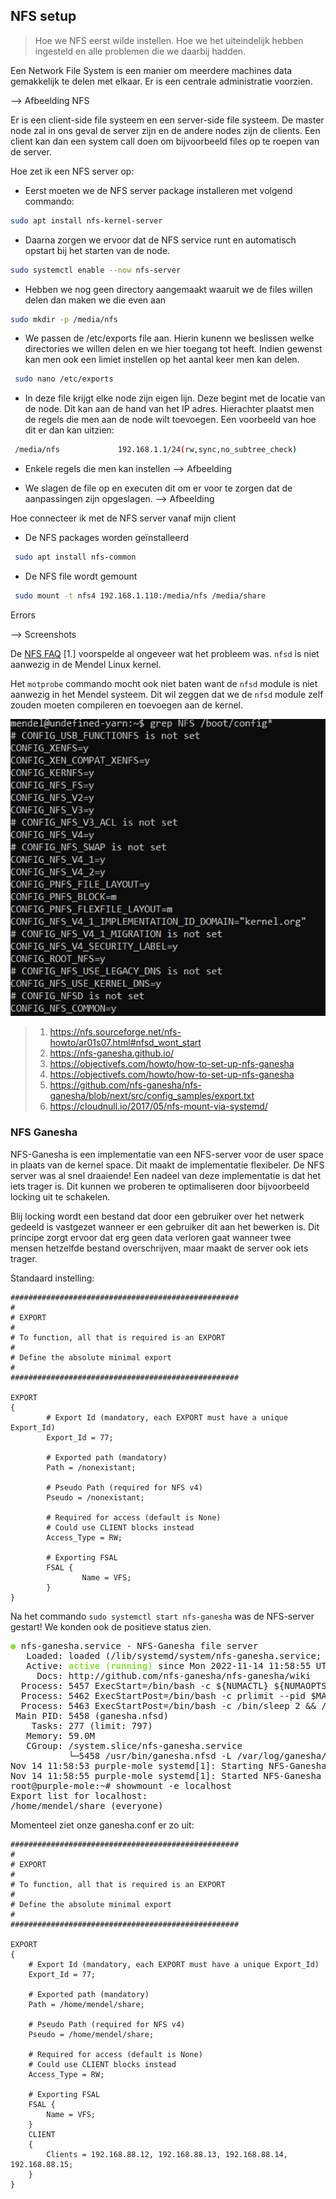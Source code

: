 ## NFS setup

>Hoe we NFS eerst wilde instellen. 
>Hoe we het uiteindelijk hebben ingesteld en alle problemen die we daarbij hadden.

Een Network File System is een manier om meerdere machines data gemakkelijk te delen met elkaar. Er is een centrale administratie voorzien. 

--> Afbeelding NFS

Er is een client-side file systeem en een server-side file systeem. De master node zal in ons geval de server zijn en de andere nodes zijn de clients. Een client kan dan een system call doen om bijvoorbeeld files op te roepen van de server. 

Hoe zet ik een NFS server op:
 - Eerst moeten we de NFS server package installeren met volgend commando: 
 ``` bash 
 sudo apt install nfs-kernel-server
 ```
 - Daarna zorgen we ervoor dat de NFS service runt en automatisch opstart bij het starten van de node.
 ``` bash 
 sudo systemctl enable --now nfs-server
 ```
 - Hebben we nog geen directory aangemaakt waaruit we de files willen delen dan maken we die even aan
 ``` bash 
 sudo mkdir -p /media/nfs
 ```
- We passen de /etc/exports file aan. Hierin kunenn we beslissen welke directories we willen delen en we hier toegang tot heeft. Indien gewenst kan men ook een limiet instellen op het aantal keer men kan delen. 
``` bash 
 sudo nano /etc/exports
 ```
- In deze file krijgt elke node zijn eigen lijn. Deze begint met de locatie van de node. Dit kan aan de hand van het IP adres. Hierachter plaatst men de regels die men aan de node wilt toevoegen. Een voorbeeld van hoe dit er dan kan uitzien:
``` bash 
 /media/nfs             192.168.1.1/24(rw,sync,no_subtree_check)
 ```
- Enkele regels die men kan instellen
--> Afbeelding

- We slagen de file op en executen dit om er voor te zorgen dat de aanpassingen zijn opgeslagen. 
--> Afbeelding 

Hoe connecteer ik met de NFS server vanaf mijn client
- De NFS packages worden geïnstalleerd
``` bash 
 sudo apt install nfs-common
 ```
- De NFS file wordt gemount
``` bash 
 sudo mount -t nfs4 192.168.1.110:/media/nfs /media/share
 ```

Errors 

--> Screenshots


De [NFS FAQ](https://nfs.sourceforge.net/nfs-howto/ar01s07.html#nfsd_wont_start) [1.] voorspelde al ongeveer wat het probleem was. `nfsd` is niet aanwezig in de Mendel Linux kernel.

Het `motprobe` commando mocht ook niet baten want de `nfsd` module is niet aanwezig in het Mendel systeem. Dit wil zeggen dat we de `nfsd` module zelf zouden moeten compileren en toevoegen aan de kernel.

![Mendel Linux Kernel NFS module](assets/linux-kernel-nfsd.png)

> 1. https://nfs.sourceforge.net/nfs-howto/ar01s07.html#nfsd_wont_start
> 2. https://nfs-ganesha.github.io/
> 3. https://objectivefs.com/howto/how-to-set-up-nfs-ganesha
> 4. https://objectivefs.com/howto/how-to-set-up-nfs-ganesha
> 5. https://github.com/nfs-ganesha/nfs-ganesha/blob/next/src/config_samples/export.txt
> 6. https://cloudnull.io/2017/05/nfs-mount-via-systemd/

### NFS Ganesha


NFS-Ganesha is een implementatie van een NFS-server voor de user space in plaats van de kernel space. Dit maakt de implementatie flexibeler. De NFS server was al snel draaiende! Een nadeel van deze implementatie is dat het iets trager is. Dit kunnen we proberen te optimaliseren door bijvoorbeeld locking uit te schakelen. 

Blij locking wordt een bestand dat door een gebruiker over het netwerk gedeeld is vastgezet wanneer er een gebruiker dit aan het bewerken is. Dit principe zorgt ervoor dat erg geen data verloren gaat wanneer twee mensen hetzelfde bestand overschrijven, maar maakt de server ook iets trager.  


Standaard instelling:

```apacheconf
###################################################
#
# EXPORT
#
# To function, all that is required is an EXPORT
#
# Define the absolute minimal export
#
###################################################

EXPORT
{
        # Export Id (mandatory, each EXPORT must have a unique Export_Id)
        Export_Id = 77;

        # Exported path (mandatory)
        Path = /nonexistant;

        # Pseudo Path (required for NFS v4)
        Pseudo = /nonexistant;

        # Required for access (default is None)
        # Could use CLIENT blocks instead
        Access_Type = RW;

        # Exporting FSAL
        FSAL {
                Name = VFS;
        }
}
```

Na het commando `sudo systemctl start nfs-ganesha` was de NFS-server gestart! We konden ook de positieve status zien.

<pre><font color="#8AE234"><b>●</b></font> nfs-ganesha.service - NFS-Ganesha file server
   Loaded: loaded (/lib/systemd/system/nfs-ganesha.service; enabled; vendor preset: enabled)
   Active: <font color="#8AE234"><b>active (running)</b></font> since Mon 2022-11-14 11:58:55 UTC; 13s ago
     Docs: http://github.com/nfs-ganesha/nfs-ganesha/wiki
  Process: 5457 ExecStart=/bin/bash -c ${NUMACTL} ${NUMAOPTS} /usr/bin/ganesha.nfsd ${OPTIONS} ${EPOCH} (code=exited, status=0/SUCCESS)
  Process: 5462 ExecStartPost=/bin/bash -c prlimit --pid $MAINPID --nofile=$NOFILE:$NOFILE (code=exited, status=0/SUCCESS)
  Process: 5463 ExecStartPost=/bin/bash -c /bin/sleep 2 &amp;&amp; /usr/bin/dbus-send --system   --dest=org.ganesha.nfsd --type=method_call /or
 Main PID: 5458 (ganesha.nfsd)
    Tasks: 277 (limit: 797)
   Memory: 59.0M
   CGroup: /system.slice/nfs-ganesha.service
           └─5458 /usr/bin/ganesha.nfsd -L /var/log/ganesha/ganesha.log -f /etc/ganesha/ganesha.conf -N NIV_EVENT
Nov 14 11:58:53 purple-mole systemd[1]: Starting NFS-Ganesha file server...
Nov 14 11:58:55 purple-mole systemd[1]: Started NFS-Ganesha file server.
root@purple-mole:~# showmount -e localhost
Export list for localhost:
/home/mendel/share (everyone)
</pre>




Momenteel ziet onze ganesha.conf er zo uit:

```apacheconf
###################################################
#
# EXPORT
#
# To function, all that is required is an EXPORT
#
# Define the absolute minimal export
#
###################################################

EXPORT
{
	# Export Id (mandatory, each EXPORT must have a unique Export_Id)
	Export_Id = 77;

	# Exported path (mandatory)
	Path = /home/mendel/share;

	# Pseudo Path (required for NFS v4)
	Pseudo = /home/mendel/share;

	# Required for access (default is None)
	# Could use CLIENT blocks instead
	Access_Type = RW;

	# Exporting FSAL
	FSAL {
		Name = VFS;
	}
	CLIENT
	{
        Clients = 192.168.88.12, 192.168.88.13, 192.168.88.14, 192.168.88.15;
	}
}
```
